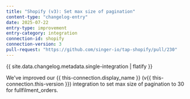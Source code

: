 ```yaml
---
title: "Shopify (v3): Set max size of pagination"
content-type: "changelog-entry"
date: 2025-07-22
entry-type: improvement
entry-category: integration
connection-id: shopify
connection-version: 3
pull-request: "https://github.com/singer-io/tap-shopify/pull/230"
---
```

{{ site.data.changelog.metadata.single-integration | flatify }}

We've improved our {{ this-connection.display_name }} (v{{ this-connection.this-version }}) integration to set max size of pagination to 30 for fullfilment_orders.